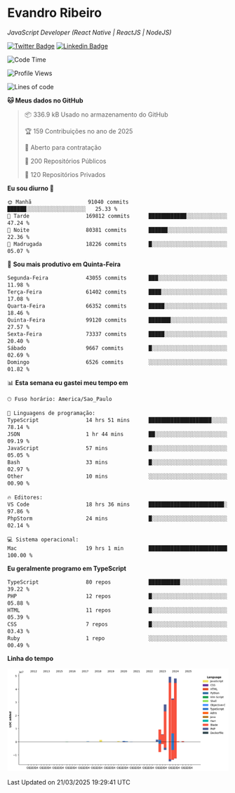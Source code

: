 # Evandro **Ribeiro**

*JavaScript Developer (React Native | ReactJS | NodeJS)*

[![Twitter Badge](https://img.shields.io/badge/-@ribeiroevandro-201B2D?style=flat-square&labelColor=201B2D&logo=twitter&logoColor=white&link=https://twitter.com/ribeiroevandro)](https://twitter.com/ribeiroevandro) 
[![Linkedin Badge](https://img.shields.io/badge/-Evandro%20Ribeiro-201B2D?style=flat-square&logo=Linkedin&logoColor=white&link=https://www.linkedin.com/in/ribeiroevandro)](https://www.linkedin.com/in/ribeiroevandro) 


<!--START_SECTION:waka-->
![Code Time](http://img.shields.io/badge/Code%20Time-4%2C340%20hrs%2015%20mins-blue)

![Profile Views](http://img.shields.io/badge/Visualizac%C3%B5es%20do%20perfil-3-blue)

![Lines of code](https://img.shields.io/badge/Desde%20o%20Hello%20World%20eu%20escrevi-178.9%20million%20linhas%20de%20c%C3%B3digo-blue)

**🐱 Meus dados no GitHub** 

> 📦 336.9 kB Usado no armazenamento do GitHub 
 > 
> 🏆 159 Contribuições no ano de 2025
 > 
> 💼 Aberto para contratação
 > 
> 📜 200 Repositórios Públicos 
 > 
> 🔑 120 Repositórios Privados 
 > 
**Eu sou diurno 🐤** 

```text
🌞 Manhã                  91040 commits       ██████░░░░░░░░░░░░░░░░░░░   25.33 % 
🌆 Tarde                  169812 commits      ████████████░░░░░░░░░░░░░   47.24 % 
🌃 Noite                  80381 commits       ██████░░░░░░░░░░░░░░░░░░░   22.36 % 
🌙 Madrugada              18226 commits       █░░░░░░░░░░░░░░░░░░░░░░░░   05.07 % 
```
📅 **Sou mais produtivo em Quinta-Feira** 

```text
Segunda-Feira            43055 commits       ███░░░░░░░░░░░░░░░░░░░░░░   11.98 % 
Terça-Feira              61402 commits       ████░░░░░░░░░░░░░░░░░░░░░   17.08 % 
Quarta-Feira             66352 commits       █████░░░░░░░░░░░░░░░░░░░░   18.46 % 
Quinta-Feira             99120 commits       ███████░░░░░░░░░░░░░░░░░░   27.57 % 
Sexta-Feira              73337 commits       █████░░░░░░░░░░░░░░░░░░░░   20.40 % 
Sábado                   9667 commits        █░░░░░░░░░░░░░░░░░░░░░░░░   02.69 % 
Domingo                  6526 commits        ░░░░░░░░░░░░░░░░░░░░░░░░░   01.82 % 
```


📊 **Esta semana eu gastei meu tempo em** 

```text
🕑︎ Fuso horário: America/Sao_Paulo

💬 Linguagens de programação: 
TypeScript               14 hrs 51 mins      ████████████████████░░░░░   78.14 % 
JSON                     1 hr 44 mins        ██░░░░░░░░░░░░░░░░░░░░░░░   09.19 % 
JavaScript               57 mins             █░░░░░░░░░░░░░░░░░░░░░░░░   05.05 % 
Bash                     33 mins             █░░░░░░░░░░░░░░░░░░░░░░░░   02.97 % 
Other                    10 mins             ░░░░░░░░░░░░░░░░░░░░░░░░░   00.90 % 

🔥 Editores: 
VS Code                  18 hrs 36 mins      ████████████████████████░   97.86 % 
PhpStorm                 24 mins             █░░░░░░░░░░░░░░░░░░░░░░░░   02.14 % 

💻 Sistema operacional: 
Mac                      19 hrs 1 min        █████████████████████████   100.00 % 
```

**Eu geralmente programo em TypeScript** 

```text
TypeScript               80 repos            ██████████░░░░░░░░░░░░░░░   39.22 % 
PHP                      12 repos            █░░░░░░░░░░░░░░░░░░░░░░░░   05.88 % 
HTML                     11 repos            █░░░░░░░░░░░░░░░░░░░░░░░░   05.39 % 
CSS                      7 repos             █░░░░░░░░░░░░░░░░░░░░░░░░   03.43 % 
Ruby                     1 repo              ░░░░░░░░░░░░░░░░░░░░░░░░░   00.49 % 
```



**Linha do tempo**

![Lines of Code chart](https://raw.githubusercontent.com/ribeiroevandro/ribeiroevandro/main/assets/bar_graph.png)


 Last Updated on 21/03/2025 19:29:41 UTC
<!--END_SECTION:waka-->
